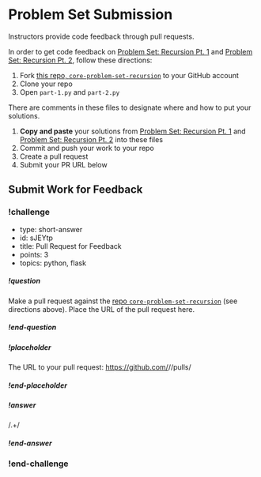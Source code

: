 # Problem Set Submission

Instructors provide code feedback through pull requests.

In order to get code feedback on [Problem Set: Recursion Pt. 1](problem-set-recursion-pt-1.md) and [Problem Set: Recursion Pt. 2](problem-set-recursion-pt-2.md), follow these directions:

1. Fork [this repo, `core-problem-set-recursion`](https://github.com/Ada-C15A/core-problem-set-recursion) to your GitHub account
1. Clone your repo
1. Open `part-1.py` and `part-2.py`

There are comments in these files to designate where and how to put your solutions.

1. **Copy and paste** your solutions from [Problem Set: Recursion Pt. 1](problem-set-recursion-pt-1.md) and [Problem Set: Recursion Pt. 2](problem-set-recursion-pt-2.md) into these files
1. Commit and push your work to your repo
1. Create a pull request
1. Submit your PR URL below

## Submit Work for Feedback

<!-- prettier-ignore-start -->
### !challenge
* type: short-answer
* id: sJEYtp
* title: Pull Request for Feedback
* points: 3
* topics: python, flask
##### !question

Make a pull request against the [repo `core-problem-set-recursion`](https://github.com/Ada-C15A/core-problem-set-recursion) (see directions above). Place the URL of the pull request here.

##### !end-question
##### !placeholder

The URL to your pull request: https://github.com/<some-ada-repo>/<project-name>/pulls/<pull-request>

##### !end-placeholder
##### !answer

/.+/

##### !end-answer
### !end-challenge
<!-- prettier-ignore-end -->
